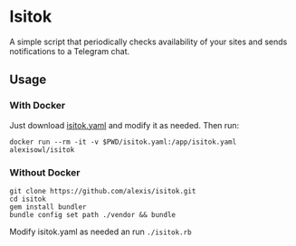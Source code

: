 # Isitok
A simple script that periodically checks availability of your sites and
sends notifications to a Telegram chat.

## Usage
### With Docker
Just download [isitok.yaml](isitok.yaml?raw=1) and modify it as needed. Then run:

```shell
docker run --rm -it -v $PWD/isitok.yaml:/app/isitok.yaml alexisowl/isitok
```

### Without Docker
```shell
git clone https://github.com/alexis/isitok.git
cd isitok
gem install bundler
bundle config set path ./vendor && bundle
```

Modify isitok.yaml as needed an run `./isitok.rb`
